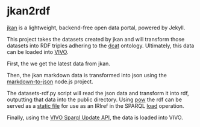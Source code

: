 # jkan2rdf

[jkan](https://github.com/timwis/jkan) is a lightweight, backend-free open data portal, powered by Jekyll.

This project takes the datasets created by jkan and will transform those datasets into RDF triples adhering to the [dcat](https://www.w3.org/TR/vocab-dcat/) ontology.  Ultimately, this data can be loaded into [VIVO](http://vivoweb.org/).

First, the we get the latest data from jkan. 

Then, the jkan markdown data is transformed into json using the [markdown-to-json](https://github.com/scottstanfield/markdown-to-json) node.js project. 

The datasets-rdf.py script will read the json data and transform it into rdf, outputting that data into the public directory.  Using [pow](http://pow.cx/) the rdf can be served as a [static file](http://pow.cx/manual.html#section_2.4) for use as an IRIref in the SPARQL [load](https://www.w3.org/Submission/SPARQL-Update/#rLoad) operation. 

Finally, using the [VIVO Sparql Update API](https://wiki.duraspace.org/display/VIVO/The+SPARQL+Update+API), the data is loaded into VIVO. 
